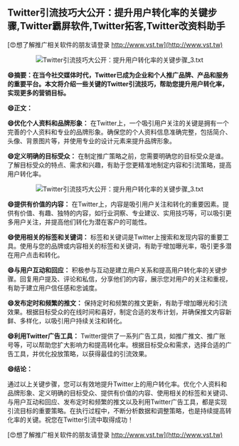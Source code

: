 ## **Twitter引流技巧大公开：提升用户转化率的关键步骤,Twitter霸屏软件,Twitter拓客,Twitter改资料助手**

[😍想了解推广相关软件的朋友请登录 http://www.vst.tw](http://www.vst.tw)

 <center><img src="https://vst.tw/MP4/tuiguang/png/7.png" alt="Twitter引流技巧大公开：提升用户转化率的关键步骤_3.txt"></center>

**😄摘要：在当今社交媒体时代，Twitter已成为企业和个人推广品牌、产品和服务的重要平台。本文将介绍一些关键的Twitter引流技巧，帮助您提升用户转化率，实现更多的营销目标。**

**😄正文：**

**😄优化个人资料和品牌形象：**
在Twitter上，一个吸引用户关注的关键是拥有一个完善的个人资料和专业的品牌形象。确保您的个人资料信息准确完整，包括简介、头像、背景图片等，并使用专业的设计元素来提升品牌形象。

**😄定义明确的目标受众：**
在制定推广策略之前，您需要明确您的目标受众是谁。了解目标受众的特点、需求和兴趣，有助于您更精准地制定内容和引流策略，提高用户转化率。

 <center><img src="https://vst.tw/MP4/tuiguang/png/0.png" alt="Twitter引流技巧大公开：提升用户转化率的关键步骤_3.txt"></center>

**😄提供有价值的内容：**
在Twitter上，内容是吸引用户关注和转化的重要因素。提供有价值、有趣、独特的内容，如行业洞察、专业建议、实用技巧等，可以吸引更多用户关注，并提高他们转化为潜在客户的可能性。

**😄使用相关的标签和关键词：**
标签和关键词是Twitter上搜索和发现内容的重要工具。使用与您的品牌或内容相关的标签和关键词，有助于增加曝光率，吸引更多潜在用户点击和转化。

**😄与用户互动和回应：**
积极参与互动是建立用户关系和提高用户转化率的关键步骤。回复用户提及、评论和私信，分享他们的内容，展示您对用户的关注和重视，有助于建立用户信任感和忠诚度。

**😄发布定时和频繁的推文：**
保持定时和频繁的推文更新，有助于增加曝光和引流效果。根据目标受众的在线时间和喜好，制定合适的发布计划，并确保推文内容新鲜、多样化，以吸引用户持续关注和转化。

**😄利用Twitter广告工具：**
Twitter提供了一系列广告工具，如推广推文、推广账号等，可以帮助您扩大影响力和提高转化率。根据目标受众和需求，选择合适的广告工具，并优化投放策略，以获得最佳的引流效果。

**😄结论：**

通过以上关键步骤，您可以有效地提升Twitter上的用户转化率。优化个人资料和品牌形象、定义明确的目标受众、提供有价值的内容、使用相关的标签和关键词、与用户互动和回应、发布定时和频繁的推文以及利用Twitter广告工具，都是实现引流目标的重要策略。在执行过程中，不断分析数据和调整策略，也是持续提高转化率的关键。祝您在Twitter引流中取得成功！

[😍想了解推广相关软件的朋友请登录 http://www.vst.tw](http://www.vst.tw)



